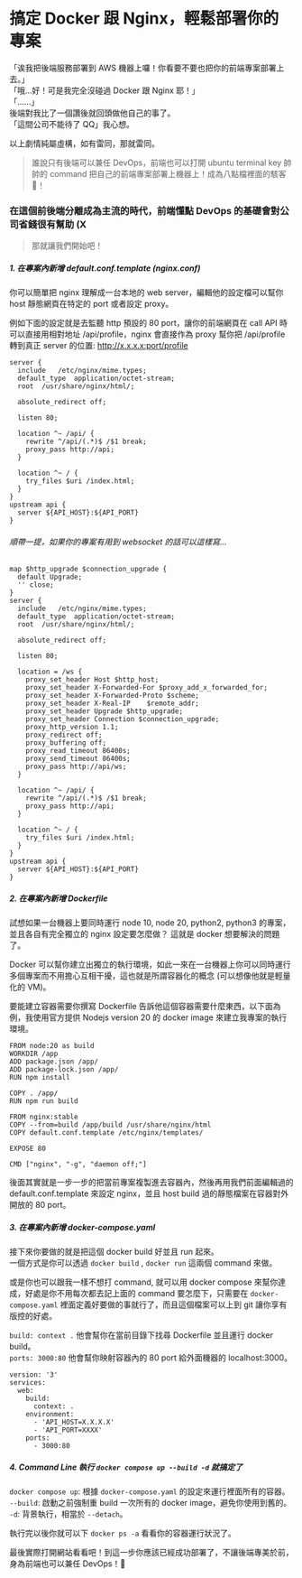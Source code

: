 # 搞定 Docker 跟 Nginx，輕鬆部署你的專案

「诶我把後端服務部署到 AWS 機器上囉！你看要不要也把你的前端專案部署上去。」<br>
「哦...好！可是我完全沒碰過 Docker 跟 Nginx 耶！」<br>
「......」<br>
後端對我比了一個讚後就回頭做他自己的事了。<br>
「這間公司不能待了 QQ」我心想。<br>

以上劇情純屬虛構，如有雷同，那就雷同。<br>

> 誰說只有後端可以兼任 DevOps，前端也可以打開 ubuntu terminal key 帥帥的 command 把自己的前端專案部署上機器上！成為八點檔裡面的駭客 🎉！

### 在這個前後端分離成為主流的時代，前端懂點 DevOps 的基礎會對公司省錢很有幫助 (X

> 那就讓我們開始吧！

##### 1. 在專案內新增 default.conf.template (nginx.conf)

你可以簡單把 nginx 理解成一台本地的 web server，編輯他的設定檔可以幫你 host 靜態網頁在特定的 port 或者設定 proxy。 <br>

例如下面的設定就是去監聽 http 預設的 80 port，讓你的前端網頁在 call API 時可以直接用相對地址 /api/profile，nginx 會直接作為 proxy 幫你把 /api/profile 轉到真正 server 的位置: http://x.x.x.x:port/profile

```
server {
  include   /etc/nginx/mime.types;
  default_type  application/octet-stream;
  root  /usr/share/nginx/html/;

  absolute_redirect off;

  listen 80;

  location ^~ /api/ {
    rewrite ^/api/(.*)$ /$1 break;
    proxy_pass http://api;
  }

  location ^~ / {
    try_files $uri /index.html;
  }
}
upstream api {
  server ${API_HOST}:${API_PORT}
}
```

###### 順帶一提，如果你的專案有用到 websocket 的話可以這樣寫...

```
map $http_upgrade $connection_upgrade {
  default Upgrade;
  '' close;
}
server {
  include   /etc/nginx/mime.types;
  default_type  application/octet-stream;
  root  /usr/share/nginx/html/;

  absolute_redirect off;

  listen 80;

  location = /ws {
    proxy_set_header Host $http_host;
    proxy_set_header X-Forwarded-For $proxy_add_x_forwarded_for;
    proxy_set_header X-Forwarded-Proto $scheme;
    proxy_set_header X-Real-IP    $remote_addr;
    proxy_set_header Upgrade $http_upgrade;
    proxy_set_header Connection $connection_upgrade;
    proxy_http_version 1.1;
    proxy_redirect off;
    proxy_buffering off;
    proxy_read_timeout 86400s;
    proxy_send_timeout 86400s;
    proxy_pass http://api/ws;
  }

  location ^~ /api/ {
    rewrite ^/api/(.*)$ /$1 break;
    proxy_pass http://api;
  }

  location ^~ / {
    try_files $uri /index.html;
  }
}
upstream api {
  server ${API_HOST}:${API_PORT}
}
```

##### 2. 在專案內新增 Dockerfile

試想如果一台機器上要同時運行 node 10, node 20, python2, python3 的專案，並且各自有完全獨立的 nginx 設定要怎麼做？
這就是 docker 想要解決的問題了。<br>

Docker 可以幫你建立出獨立的執行環境，如此一來在一台機器上你可以同時運行多個專案而不用擔心互相干擾，這也就是所謂容器化的概念 (可以想像他就是輕量化的 VM)。<br>

要能建立容器需要你撰寫 Dockerfile 告訴他這個容器需要什麼東西，以下面為例，我使用官方提供 Nodejs version 20 的 docker image 來建立我專案的執行環境。

```
FROM node:20 as build
WORKDIR /app
ADD package.json /app/
ADD package-lock.json /app/
RUN npm install

COPY . /app/
RUN npm run build

FROM nginx:stable
COPY --from=build /app/build /usr/share/nginx/html
COPY default.conf.template /etc/nginx/templates/

EXPOSE 80

CMD ["nginx", "-g", "daemon off;"]
```

後面其實就是一步一步的把當前專案複製進去容器內，然後再用我們前面編輯過的 default.conf.template 來設定 nginx，並且 host build 過的靜態檔案在容器對外開放的 80 port。

##### 3. 在專案內新增 docker-compose.yaml

接下來你要做的就是把這個 docker build 好並且 run 起來。<br>
一個方式是你可以透過 `docker build` , `docker run` 這兩個 command 來做。<br>

或是你也可以跟我一樣不想打 command, 就可以用 docker compose 來幫你達成，好處是你不用每次都去記上面的 command 要怎麼下，只需要在 `docker-compose.yaml` 裡面定義好要做的事就行了，而且這個檔案可以上到 git 讓你享有版控的好處。

`build: context .` 他會幫你在當前目錄下找尋 Dockerfile 並且運行 docker build。<br>
`ports: 3000:80` 他會幫你映射容器內的 80 port 給外面機器的 localhost:3000。<br>

```
version: '3'
services:
  web:
    build:
      context: .
    environment:
      - 'API_HOST=X.X.X.X'
      - 'API_PORT=XXXX'
    ports:
      - 3000:80
```

##### 4. Command Line 執行 `docker compose up --build -d` 就搞定了

`docker compose up`: 根據 `docker-compose.yaml` 的設定來運行裡面所有的容器。<br>
`--build`: 啟動之前強制重 build 一次所有的 docker image，避免你使用到舊的。<br>
`-d`: 背景執行，相當於 `--detach`。<br>

執行完以後你就可以下 `docker ps -a` 看看你的容器運行狀況了。

最後實際打開網站看看吧！到這一步你應該已經成功部署了，不讓後端專美於前，身為前端也可以兼任 DevOps！🎉
